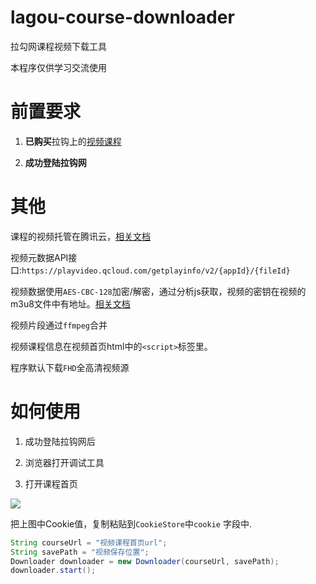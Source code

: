 # lagou-course-downloader
拉勾网课程视频下载工具

本程序仅供学习交流使用

# 前置要求

1. **已购买**拉钩上的[视频课程](https://kaiwu.lagou.com/)

2. **成功登陆拉钩网**

# 其他

课程的视频托管在腾讯云，[相关文档](https://cloud.tencent.com/document/product/266/14424)

视频元数据API接口:`https://playvideo.qcloud.com/getplayinfo/v2/{appId}/{fileId}`

视频数据使用`AES-CBC-128`加密/解密，通过分析js获取，视频的密钥在视频的m3u8文件中有地址。[相关文档](https://cloud.tencent.com/document/product/266/9638)

视频片段通过`ffmpeg`合并

视频课程信息在视频首页html中的`<script>`标签里。

程序默认下载`FHD`全高清视频源

# 如何使用

1. 成功登陆拉钩网后

2. 浏览器打开调试工具

3. 打开课程首页

![](http://ww1.sinaimg.cn/large/005ViNx8ly1g5mdhltkh8j31yy0mf11q.jpg)

把上图中Cookie值，复制粘贴到`CookieStore`中`cookie` 字段中.

```java
String courseUrl = "视频课程首页url";
String savePath = "视频保存位置";
Downloader downloader = new Downloader(courseUrl, savePath);
downloader.start();
```
